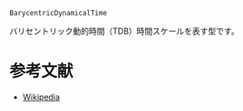 ```
BarycentricDynamicalTime
```

バリセントリック動的時間（TDB）時間スケールを表す型です。

# 参考文献

  * [Wikipedia](https://en.wikipedia.org/wiki/Barycentric_Dynamical_Time)
